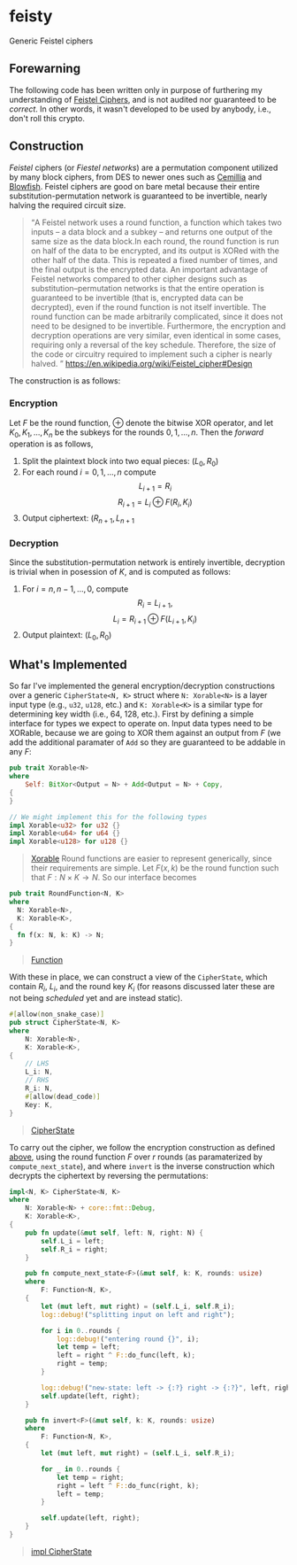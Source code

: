 # feisty
Generic Feistel ciphers

## Forewarning
The following code has been written only in purpose of furthering my understanding of [Feistel Ciphers](https://en.wikipedia.org/wiki/Feistel_cipher), and is not audited nor guaranteed to be _correct_. In other words, 
it wasn't developed to be used by anybody, i.e., don't roll this crypto.

## Construction
_Feistel_ ciphers (or _Fiestel networks_) are a permutation component utilized by many block ciphers, from DES to newer ones such as [Cemillia](https://en.wikipedia.org/wiki/Camellia_(cipher)) and [Blowfish](https://en.wikipedia.org/wiki/Blowfish_(cipher)).
Feistel ciphers are good on bare metal because their entire substitution-permutation network is guaranteed to be invertible, nearly halving the required circuit size. 

> <q>A Feistel network uses a round function, a function which takes two inputs – a data block and a subkey – and returns one output of the same size as the data block.In each round, the round function is run on half of the data to be encrypted, and its output is 
XORed with the other half of the data. This is repeated a fixed number of times, and the final output is the encrypted data. An important advantage of Feistel networks compared to other cipher designs such as substitution–permutation networks is that the entire operation 
is guaranteed to be invertible (that is, encrypted data can be decrypted), even if the round function is not itself invertible. The round function can be made arbitrarily complicated, since it does not need to be designed to be invertible. Furthermore, 
the encryption and decryption operations are very similar, even identical in some cases, requiring only a reversal of the key schedule. Therefore, the size of the code or circuitry required to implement such a cipher is nearly halved. </q>
https://en.wikipedia.org/wiki/Feistel_cipher#Design

The construction is as follows:

### Encryption
Let $F$ be the round function, $\oplus$ denote the bitwise XOR operator, and let $K_0,K_1,...,K_n$ be the subkeys for the rounds $0,1,...,n$. Then the _forward_ operation is as follows,
1. Split the plaintext block into two equal pieces: $(L_0, R_0)$
2. For each round $i=0,1,...,n$ compute 
$$L_{i+1}=R_i$$
$$R_{i+1}=L_{i}\oplus F(R_i, K_i)$$
3. Output ciphertext: $(R_{n+1},L_{n+1}$

### Decryption
Since the substitution-permutation network is entirely invertible, decryption is trivial when in posession of $K$, and is computed as follows:
1. For $i=n,n-1,...,0$, compute
   $$R_i=L_{i+1},$$
   $$L_i=R_{i+1}\oplus F(L_{i+1},K_i)$$
2. Output plaintext: $(L_0,R_0)$

## What's Implemented
So far I've implemented the general encryption/decryption constructions over a generic `CipherState<N, K>` struct where `N: Xorable<N>` is a layer input type (e.g., `u32`, `u128`, etc.) and 
`K: Xorable<K>` is a similar type for determining key width (i.e., 64, 128, etc.). First by defining a simple interface for types we expect to operate on. Input data types need to be XORable, 
because we are going to XOR them against an output from $F$ (we add the additional paramater of `Add` so they are guaranteed to be addable in any $F$:
```Rust
pub trait Xorable<N>
where
    Self: BitXor<Output = N> + Add<Output = N> + Copy,
{
}

// We might implement this for the following types
impl Xorable<u32> for u32 {}
impl Xorable<u64> for u64 {}
impl Xorable<u128> for u128 {}
```
> [Xorable](https://github.com/phasewalk1/feisty/blob/master/src/prelude.rs#L4)
Round functions are easier to represent generically, since their requirements are simple. Let $F(x,k)$ be the round function such that $F:N\times K\rightarrow N$. So our interface becomes
```Rust
pub trait RoundFunction<N, K>
where
  N: Xorable<N>,
  K: Xorable<K>,
{
  fn f(x: N, k: K) -> N;
}
```
> [Function](https://github.com/phasewalk1/feisty/blob/master/src/prelude.rs#L123)

With these in place, we can construct a view of the `CipherState`, which contain $R_i$, $L_i$, and the round key $K_i$ (for reasons discussed later these are not being _scheduled_ yet and are instead static).
```Rust
#[allow(non_snake_case)]
pub struct CipherState<N, K>
where
    N: Xorable<N>,
    K: Xorable<K>,
{
    // LHS
    L_i: N,
    // RHS
    R_i: N,
    #[allow(dead_code)]
    Key: K,
}
```
> [CipherState](https://github.com/phasewalk1/feisty/blob/master/src/prelude.rs#L123)

To carry out the cipher, we follow the encryption construction as defined [above](https://github.com/phasewalk1/feisty/#readme#encryption), using the round function $F$ over $r$ rounds (as paramaterized by `compute_next_state`),
and where `invert` is the inverse construction which decrypts the ciphertext by reversing the permutations:

```Rust
impl<N, K> CipherState<N, K>
where
    N: Xorable<N> + core::fmt::Debug,
    K: Xorable<K>,
{
    pub fn update(&mut self, left: N, right: N) {
        self.L_i = left;
        self.R_i = right;
    }

    pub fn compute_next_state<F>(&mut self, k: K, rounds: usize)
    where
        F: Function<N, K>,
    {
        let (mut left, mut right) = (self.L_i, self.R_i);
        log::debug!("splitting input on left and right");

        for i in 0..rounds {
            log::debug!("entering round {}", i);
            let temp = left;
            left = right ^ F::do_func(left, k);
            right = temp;
        }

        log::debug!("new-state: left -> {:?} right -> {:?}", left, right);
        self.update(left, right);
    }

    pub fn invert<F>(&mut self, k: K, rounds: usize)
    where
        F: Function<N, K>,
    {
        let (mut left, mut right) = (self.L_i, self.R_i);

        for _ in 0..rounds {
            let temp = right;
            right = left ^ F::do_func(right, k);
            left = temp;
        }

        self.update(left, right);
    }
}
```
> [impl CipherState](https://github.com/phasewalk1/feisty/blob/master/src/prelude.rs#L29)
